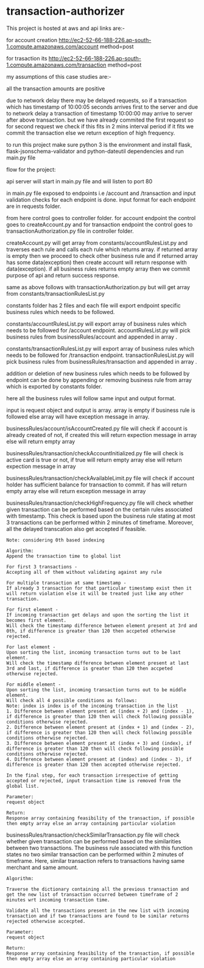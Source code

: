 # transaction-authorizer

This project is hosted at aws and api links are:-

for account creation http://ec2-52-66-188-226.ap-south-1.compute.amazonaws.com/account  method=post

for trasaction its http://ec2-52-66-188-226.ap-south-1.compute.amazonaws.com/transaction method=post

my assumptions of this case studies are:-

all the transaction amounts are positive

due to network delay there may be delayed requests, so if a transaction which has timestamp of 10:00:05 seconds arrives first to the server and due to network delay a transaction of timestamp 10:00:00 may arrive to server after above transaction. but we have already commited the first request so for second request we check if this fits in 2 mins interval period if it fits we commit the transaction else we return exception of high frequency.

to run this project make sure python 3 is the environment and install flask, flask-jsonschema-validator and python-dateutil dependencies
and run main.py file


flow for the project:

api server will start in main.py file and will listen to port 80 

in main.py file exposed to endpoints i.e /account and /transaction and input validation checks for each endpoint is done. input format for each endpoint are in requests folder.

from here control goes to controller folder. for account endpoint the control goes to createAccount.py and for transaction endpoint the control goes to transactionAuthorization.py file in controller folder.

createAccount.py will get array from constants/accountRulesList.py and traverses each rule and calls each rule which returns array. if returned array is empty then we proceed to check other business rule and if returned array has some data(exception) then create account will return response with data(exception). if all business rules returns empty array then we commit purpose of api and return success response.

same as above follows with transactionAuthorization.py but will get array from constants/transactionRulesList.py

constants folder has 2 files and each file will export endpoint specific business rules which needs to be followed.

constants/accountRulesList.py will export array of business rules which needs to be followed for /account endpoint. accountRulesList.py will pick business rules from businessRules/account and appended in array .

constants/transactionRulesList.py will export array of business rules which needs to be followed for /transaction endpoint. transactionRulesList.py will pick business rules from businessRules/transaction and appended in array .

addition or deletion of new business rules which needs to be followed by endpoint can be done by appending or removing business rule from array which is exported by constants folder.

here all the business rules will follow same input and output format. 

input is request object and output is array. array is empty if business rule is followed else array will have exception message in array.

businessRules/account/isAccountCreated.py file will check if account is already created of not, if created this will return expection message in array else will return empty array

businessRules/transaction/checkAccountInitialized.py file will check is active card is true or not, if true will return empty array else will return expection message in array

businessRules/transaction/checkAvailableLimit.py file will check if account holder has sufficient balance for transaction to commit. if has will return empty array else will return exception message in array


businessRules/transaction/checkHighFrequency.py file will check whether given transaction can be performed based on the certain rules associated with timestamp. This check is based upon the business rule stating at most 3 transactions can be performed within 2 minutes of timeframe. Moreover, all the delayed transcation also get accepted if feasible.

    Note: considering 0th based indexing

    Algorithm:
    Append the transaction time to global list

    For first 3 transactions - 
    Accepting all of them without validating against any rule

    For multiple transaction at same timestamp - 
    If already 3 transaction for that particular timestamp exist then it will return violation else it will be treated just like any other transaction.

    For first element -
    If incoming transaction get delays and upon the sorting the list it becomes first element.
    Will check the timestamp difference between element present at 3rd and 0th, if difference is greater than 120 then accpeted otherwise rejected.

    For last element -
    Upon sorting the list, incoming transaction turns out to be last element.
    Will check the timestamp difference between element present at last 3rd and last, if difference is greater than 120 then accpeted otherwise rejected.

    For middle element -
    Upon sorting the list, incoming transaction turns out to be middle element.
    Will check all 4 possible conditions as follows:
    Note: index is index is of the incoming transaction in the list
    1. Difference between element present at (index + 2) and (index - 1), if difference is greater than 120 then will check following possible conditions otherwise rejected.
    2. Difference between element present at (index + 1) and (index - 2), if difference is greater than 120 then will check following possible conditions otherwise rejected.
    3. Difference between element present at (index + 3) and (index), if difference is greater than 120 then will check following possible conditions otherwise rejected.
    4. Difference between element present at (index) and (index - 3), if difference is greater than 120 then accepted otherwise rejected.

    In the final step, for each transaction irrespective of getting accepted or rejected, input transaction time is removed from the global list.

    Parameter:
    request object

    Return:
    Response array containing feasibility of the transaction, if possible then empty array else an array containing particular violation


businessRules/transaction/checkSimilarTransaction.py file will check whether given transaction can be performed based on the similarities between two transactions. The business rule associated with this function states no two similar transaction can be performed within 2 minutes of timeframe. Here, similar transaction refers to transactions having same merchant and same amount.

    Algorithm:

    Traverse the dictionary containing all the previous transaction and get the new list of transaction occurred between timeframe of 2 minutes wrt incoming transaction time.

    Validate all the transactions present in the new list with incoming transaction and if two transactions are found to be similar returns rejected otherwise accecpted.

    Parameter:
    request object

    Return:
    Response array containing feasibility of the transaction, if possible then empty array else an array containing particular violation
